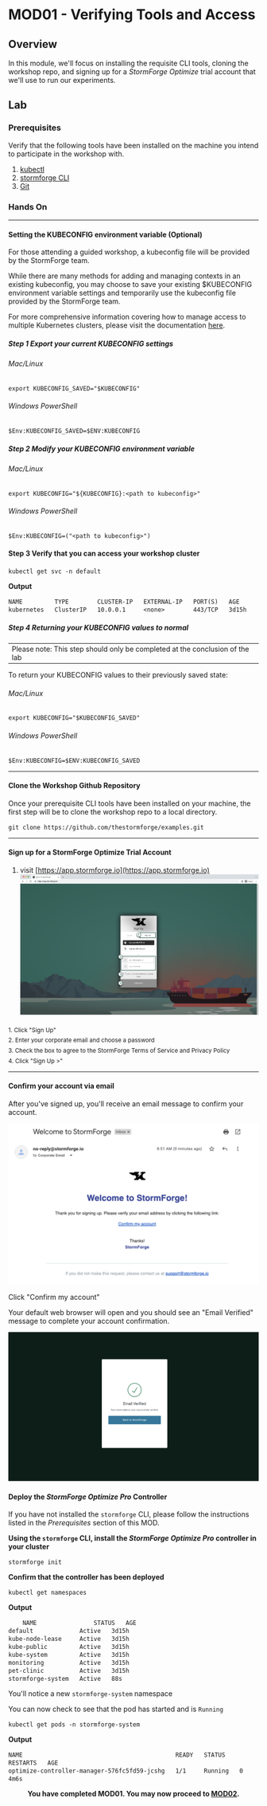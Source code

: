 # MOD01 - Verifying Tools and Access

## Overview
In this module, we'll focus on installing the requisite CLI tools, cloning the workshop repo, and signing up for a *StormForge Optimize* trial account that we'll use to run our experiments.

## Lab

### Prerequisites
Verify that the following tools have been installed on the machine you intend to participate in the workshop with.
1. [kubectl](https://kubernetes.io/docs/tasks/tools/#kubectl)
2. [stormforge CLI](https://docs.stormforge.io/optimize-pro/getting-started/install/#installing-the-stormforge-command-line-interface)
3. [Git](https://github.com/git-guides/install-git)

### Hands On

___

#### Setting the KUBECONFIG environment variable (Optional)

For those attending a guided workshop, a kubeconfig file will be provided by the StormForge team.

While there are many methods for adding and managing contexts in an existing kubeconfig, you may choose to save your existing $KUBECONFIG environment variable settings and temporarily use the kubeconfig file provided by the StormForge team.

For more comprehensive information covering how to manage access to multiple Kubernetes clusters, please visit the documentation [here](https://kubernetes.io/docs/tasks/access-application-cluster/configure-access-multiple-clusters/#set-the-kubeconfig-environment-variable).

##### **Step 1** Export your current KUBECONFIG settings

###### Mac/Linux<br>
    export KUBECONFIG_SAVED="$KUBECONFIG"
###### Windows PowerShell<br>
    $Env:KUBECONFIG_SAVED=$ENV:KUBECONFIG

##### **Step 2** Modify your KUBECONFIG environment variable

###### Mac/Linux<br>
    export KUBECONFIG="${KUBECONFIG}:<path to kubeconfig>"
###### Windows PowerShell<br>
    $Env:KUBECONFIG=("<path to kubeconfig>")

#### **Step 3** Verify that you can access your workshop cluster

    kubectl get svc -n default

**Output**

    NAME         TYPE        CLUSTER-IP   EXTERNAL-IP   PORT(S)   AGE
    kubernetes   ClusterIP   10.0.0.1     <none>        443/TCP   3d15h

##### **Step 4** Returning your KUBECONFIG values to normal
**<table><tr><td>Please note: This step should only be completed at the conclusion of the lab</td></tr></table>**
To return your KUBECONFIG values to their previously saved state:

###### Mac/Linux<br>
    export KUBECONFIG="$KUBECONFIG_SAVED"

###### Windows PowerShell<br>
    $Env:KUBECONFIG=$ENV:KUBECONFIG_SAVED

___ 


#### Clone the Workshop Github Repository
Once your prerequisite CLI tools have been installed on your machine, the first step will be to clone the workshop repo to a local directory.

    git clone https://github.com/thestormforge/examples.git

___

#### Sign up for a StormForge Optimize Trial Account
1. visit [https://app.stormforge.io](https://app.stormforge.io)<br>
![signup-with-labels](/Java/Assets/Images/signup-labeled.png)

<sub>
1. Click "Sign Up"<br>
2. Enter your corporate email and choose a password<br>
3. Check the box to agree to the StormForge Terms of Service and Privacy Policy<br>
4. Click "Sign Up >"</sub>

___

#### Confirm your account via email
After you've signed up, you'll receive an email message to confirm your account.

![confirmation email](/Java/Assets/Images/confirmation-email.png)

Click "Confirm my account"

Your default web browser will open and you should see an "Email Verified" message to complete your account confirmation.

![confirmation web](/Java/Assets/Images/confirmation-web.png)

#### Deploy the *StormForge Optimize Pro* Controller

If you have not installed the `stormforge` CLI, please follow the instructions listed in the *Prerequisites* section of this MOD.

**Using the `stormforge` CLI, install the *StormForge Optimize Pro* controller in your cluster**

    stormforge init

**Confirm that the controller has been deployed**

    kubectl get namespaces

**Output**

        NAME                STATUS   AGE
    default             Active   3d15h
    kube-node-lease     Active   3d15h
    kube-public         Active   3d15h
    kube-system         Active   3d15h
    monitoring          Active   3d15h
    pet-clinic          Active   3d15h
    stormforge-system   Active   88s

You'll notice a new `stormforge-system` namespace

You can now check to see that the pod has started and is `Running`

    kubectl get pods -n stormforge-system

**Output**

    NAME                                           READY   STATUS    RESTARTS   AGE
    optimize-controller-manager-576fc5fd59-jcshg   1/1     Running   0          4m6s

<p align="center">
  <b>You have completed MOD01. You may now proceed to <a href="/Java/module02/README.md">MOD02</a>.</b>
</p>
